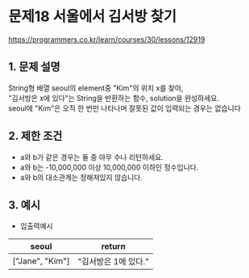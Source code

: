 # 문제18 서울에서 김서방 찾기
https://programmers.co.kr/learn/courses/30/lessons/12919
## 1. 문제 설명
String형 배열 seoul의 element중 "Kim"의 위치 x를 찾아,   
"김서방은 x에 있다"는 String을 반환하는 함수, solution을 완성하세요.   
seoul에 "Kim"은 오직 한 번만 나타나며 잘못된 값이 입력되는 경우는 없습니다

## 2. 제한 조건
* a와 b가 같은 경우는 둘 중 아무 수나 리턴하세요.  
* a와 b는 -10,000,000 이상 10,000,000 이하인 정수입니다.  
* a와 b의 대소관계는 정해져있지 않습니다.  

## 3. 예시
* 입출력예시  
  
|seoul|return|
|------|---|
|["Jane", "Kim"]|"김서방은 1에 있다."|
